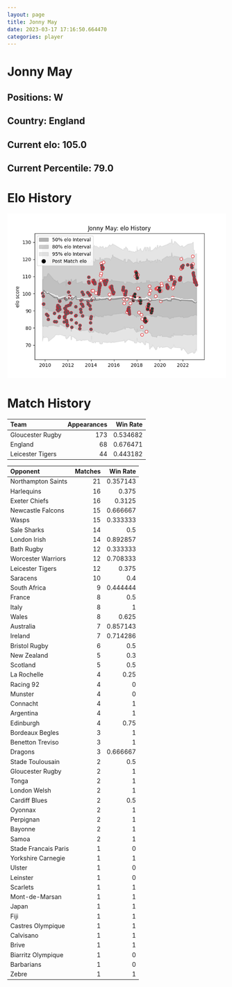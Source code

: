 ```yaml
---  
layout: page  
title: Jonny May  
date: 2023-03-17 17:16:50.664470  
categories: player  
---
```

# Jonny May

## Positions: W

## Country: England

## Current elo: 105.0

## Current Percentile: 79.0

# Elo History


![elo history](history_JonnyMay.png)
# Match History


| Team             |   Appearances |   Win Rate |
|:-----------------|--------------:|-----------:|
| Gloucester Rugby |           173 |   0.534682 |
| England          |            68 |   0.676471 |
| Leicester Tigers |            44 |   0.443182 |

| Opponent             |   Matches |   Win Rate |
|:---------------------|----------:|-----------:|
| Northampton Saints   |        21 |   0.357143 |
| Harlequins           |        16 |   0.375    |
| Exeter Chiefs        |        16 |   0.3125   |
| Newcastle Falcons    |        15 |   0.666667 |
| Wasps                |        15 |   0.333333 |
| Sale Sharks          |        14 |   0.5      |
| London Irish         |        14 |   0.892857 |
| Bath Rugby           |        12 |   0.333333 |
| Worcester Warriors   |        12 |   0.708333 |
| Leicester Tigers     |        12 |   0.375    |
| Saracens             |        10 |   0.4      |
| South Africa         |         9 |   0.444444 |
| France               |         8 |   0.5      |
| Italy                |         8 |   1        |
| Wales                |         8 |   0.625    |
| Australia            |         7 |   0.857143 |
| Ireland              |         7 |   0.714286 |
| Bristol Rugby        |         6 |   0.5      |
| New Zealand          |         5 |   0.3      |
| Scotland             |         5 |   0.5      |
| La Rochelle          |         4 |   0.25     |
| Racing 92            |         4 |   0        |
| Munster              |         4 |   0        |
| Connacht             |         4 |   1        |
| Argentina            |         4 |   1        |
| Edinburgh            |         4 |   0.75     |
| Bordeaux Begles      |         3 |   1        |
| Benetton Treviso     |         3 |   1        |
| Dragons              |         3 |   0.666667 |
| Stade Toulousain     |         2 |   0.5      |
| Gloucester Rugby     |         2 |   1        |
| Tonga                |         2 |   1        |
| London Welsh         |         2 |   1        |
| Cardiff Blues        |         2 |   0.5      |
| Oyonnax              |         2 |   1        |
| Perpignan            |         2 |   1        |
| Bayonne              |         2 |   1        |
| Samoa                |         2 |   1        |
| Stade Francais Paris |         1 |   0        |
| Yorkshire Carnegie   |         1 |   1        |
| Ulster               |         1 |   0        |
| Leinster             |         1 |   0        |
| Scarlets             |         1 |   1        |
| Mont-de-Marsan       |         1 |   1        |
| Japan                |         1 |   1        |
| Fiji                 |         1 |   1        |
| Castres Olympique    |         1 |   1        |
| Calvisano            |         1 |   1        |
| Brive                |         1 |   1        |
| Biarritz Olympique   |         1 |   0        |
| Barbarians           |         1 |   0        |
| Zebre                |         1 |   1        |